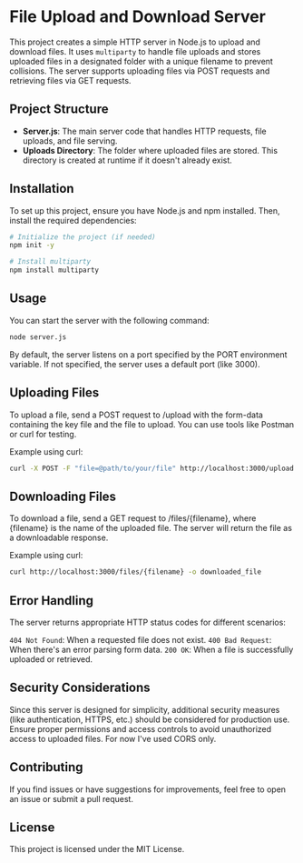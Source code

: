 # File Upload and Download Server

This project creates a simple HTTP server in Node.js to upload and download files. It uses `multiparty` to handle file uploads and stores uploaded files in a designated folder with a unique filename to prevent collisions. The server supports uploading files via POST requests and retrieving files via GET requests.

## Project Structure
- **Server.js**: The main server code that handles HTTP requests, file uploads, and file serving.
- **Uploads Directory**: The folder where uploaded files are stored. This directory is created at runtime if it doesn't already exist.

## Installation
To set up this project, ensure you have Node.js and npm installed. Then, install the required dependencies:

```bash
# Initialize the project (if needed)
npm init -y

# Install multiparty
npm install multiparty
```

## Usage
You can start the server with the following command:
```bash
node server.js
```

By default, the server listens on a port specified by the PORT environment variable. If not specified, the server uses a default port (like 3000).

## Uploading Files
To upload a file, send a POST request to /upload with the form-data containing the key file and the file to upload. You can use tools like Postman or curl for testing.

Example using curl:
```bash
curl -X POST -F "file=@path/to/your/file" http://localhost:3000/upload
```

## Downloading Files
To download a file, send a GET request to /files/{filename}, where {filename} is the name of the uploaded file. The server will return the file as a downloadable response.

Example using curl:
```bash
curl http://localhost:3000/files/{filename} -o downloaded_file
```

## Error Handling
The server returns appropriate HTTP status codes for different scenarios:

`404 Not Found`: When a requested file does not exist.
`400 Bad Request`: When there's an error parsing form data.
`200 OK`: When a file is successfully uploaded or retrieved.

## Security Considerations
Since this server is designed for simplicity, additional security measures (like authentication, HTTPS, etc.) should be considered for production use.
Ensure proper permissions and access controls to avoid unauthorized access to uploaded files. For now I've used CORS only.

## Contributing
If you find issues or have suggestions for improvements, feel free to open an issue or submit a pull request.

## License
This project is licensed under the MIT License.